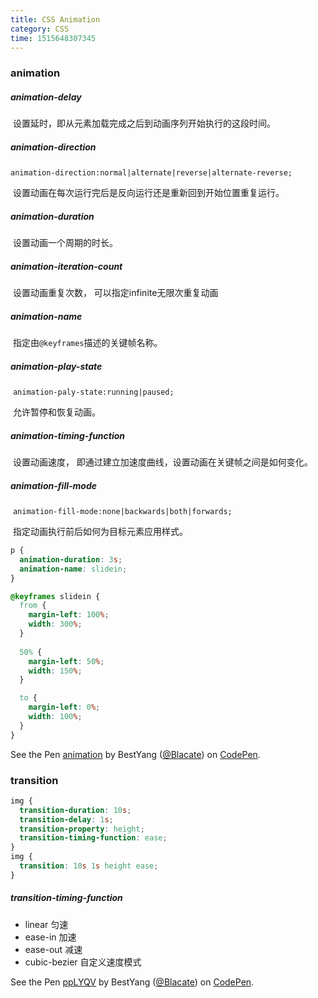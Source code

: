 ```yaml
---
title: CSS Animation
category: CSS
time: 1515648307345
---
```

### animation

##### animation-delay

​	设置延时，即从元素加载完成之后到动画序列开始执行的这段时间。

##### animation-direction

​	`animation-direction:normal|alternate|reverse|alternate-reverse;`

​	设置动画在每次运行完后是反向运行还是重新回到开始位置重复运行。

##### animation-duration

​	设置动画一个周期的时长。

##### animation-iteration-count

​	设置动画重复次数， 可以指定infinite无限次重复动画

##### animation-name

​	指定由`@keyframes`描述的关键帧名称。

##### animation-play-state

​	`animation-paly-state:running|paused;`

​	允许暂停和恢复动画。

##### animation-timing-function

​	设置动画速度， 即通过建立加速度曲线，设置动画在关键帧之间是如何变化。

##### animation-fill-mode

​	`animation-fill-mode:none|backwards|both|forwards;`

​	指定动画执行前后如何为目标元素应用样式。

```css
p {
  animation-duration: 3s;
  animation-name: slidein; 
}

@keyframes slidein {
  from {
    margin-left: 100%;
    width: 300%; 
  }
  
  50% {
    margin-left: 50%;
    width: 150%; 
  }

  to {
    margin-left: 0%;
    width: 100%;
  }
}
```

<p data-height="265" data-theme-id="0" data-slug-hash="ppLYLa" data-default-tab="css,result" data-user="Blacate" data-embed-version="2" data-pen-title="animation" class="codepen">See the Pen <a href="https://codepen.io/Blacate/pen/ppLYLa/">animation</a> by BestYang (<a href="https://codepen.io/Blacate">@Blacate</a>) on <a href="https://codepen.io">CodePen</a>.</p>
<script async src="https://production-assets.codepen.io/assets/embed/ei.js"></script>

### transition

```css
img {
  transition-duration: 10s;
  transition-delay: 1s;
  transition-property: height;
  transition-timing-function: ease;
}
img {
  transition: 10s 1s height ease;
}
```

##### transition-timing-function

+ linear 匀速
+ ease-in 加速
+ ease-out 减速
+ cubic-bezier 自定义速度模式


<p data-height="265" data-theme-id="0" data-slug-hash="ppLYQV" data-default-tab="css,result" data-user="Blacate" data-embed-version="2" data-pen-title="ppLYQV" class="codepen">See the Pen <a href="https://codepen.io/Blacate/pen/ppLYQV/">ppLYQV</a> by BestYang (<a href="https://codepen.io/Blacate">@Blacate</a>) on <a href="https://codepen.io">CodePen</a>.</p>
<script async src="https://production-assets.codepen.io/assets/embed/ei.js"></script>